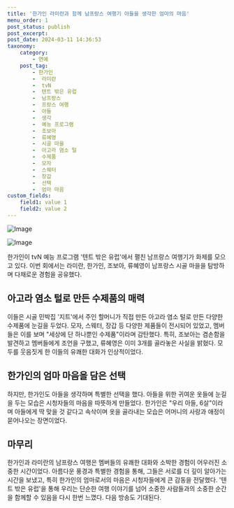 ```yaml
---
title: '한가인 라미란과 함께 남프랑스 여행기 아들을 생각한 엄마의 마음'
menu_order: 1
post_status: publish
post_excerpt: 
post_date: 2024-03-11 14:36:53
taxonomy:
    category:
        - 연예
    post_tag:
        - 한가인
        -  라미란
        -  tvN
        -  텐트 밖은 유럽
        -  남프랑스
        -  프랑스 여행
        -  아들
        -  생각
        -  예능 프로그램
        -  조보아
        -  류혜영
        -  시골 마을
        -  아고라 염소 털
        -  수제품
        -  모자
        -  스웨터
        -  장갑
        -  선택
        -  엄마 마음
custom_fields:
    field1: value 1
    field2: value 2
---
```


![Image](https://ssl.pstatic.net/mimgnews/image/609/2024/03/11/202403101849036110_1_20240311055301671.jpg?type=w540)

![Image](https://mimgnews.pstatic.net/image/609/2024/03/11/202403101849036110_2_20240311055301676.jpg?type=w540)

한가인이 tvN 예능 프로그램 '텐트 밖은 유럽'에서 펼친 남프랑스 여행기가 화제를 모으고 있다. 이번 회에서는 라미란, 한가인, 조보아, 류혜영이 남프랑스 시골 마을을 탐방하며 다채로운 경험을 공유했다. 
## 아고라 염소 털로 만든 수제품의 매력
이들은 시골 민박집 '지트'에서 주인 할머니가 직접 만든 아고라 염소 털로 만든 다양한 수제품에 눈길을 두었다. 모자, 스웨터, 장갑 등 다양한 제품들이 전시되어 있었고, 멤버들은 이를 보며 "세상에 단 하나뿐인 수제품"이라며 감탄했다. 특히, 조보아는 겸손함을 발견하고 멤버들에게 조언을 구했고, 류혜영은 이미 3개를 골라놓은 사실을 밝혔다. 모두를 웃음짓게 한 이들의 유쾌한 대화가 인상적이었다.
## 한가인의 엄마 마음을 담은 선택
하지만, 한가인도 아들을 생각하며 특별한 선택을 했다. 아들을 위한 귀여운 옷들에 눈길을 두는 모습은 시청자들의 마음을 따뜻하게 만들었다. 한가인은 "우리 아들, 6살"이라며 아들에게 딱 맞을 것 같다고 속삭이며 옷을 골라내는 모습은 어머니의 사랑과 애정이 묻어나오는 장면이었다.
## 마무리
한가인과 라미란의 남프랑스 여행은 멤버들의 유쾌한 대화와 소박한 경험이 어우러진 소중한 시간이었다. 아름다운 풍경과 특별한 경험을 통해, 그들은 서로를 더 깊이 알아가는 시간을 보냈고, 특히 한가인의 엄마로서의 마음은 시청자들에게 큰 감동을 전달했다. '텐트 밖은 유럽'을 통해 우리는 단순한 여행 이야기를 넘어 소중한 사람들과의 소중한 순간을 함께할 수 있음을 다시 한번 느꼈다. 다음 방송도 기대된다.
